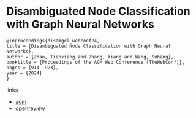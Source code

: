 # Disambiguated Node Classification with Graph Neural Networks

```
@inproceedings{disamgcl_webconf24,
title = {Disambiguated Node Classification with Graph Neural Networks},
author = {Zhao, Tianxiang and Zhang, Xiang and Wang, Suhang},
booktitle = {Proceedings of the ACM Web Conference (TheWebConf)},
pages = {914--923},
year = {2024}
}
```

links
- [acm](https://dl.acm.org/doi/10.1145/3589334.3645637)
- [openreview](https://openreview.net/forum?id=lcdPHrJ65L)

